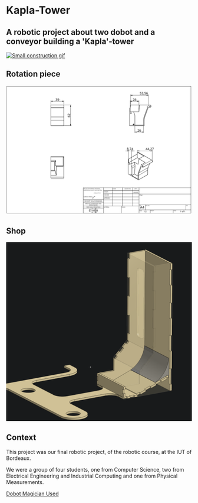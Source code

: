 # Kapla-Tower
## A robotic project about two dobot and a conveyor building a 'Kapla'-tower

[![Small construction gif](git_resources/Timelapse%20fonctionnement%20projet%20S4%20Robotique.gif)](https://www.youtube.com/watch?v=A61S42_L5Hs)

## Rotation piece
![Rotation piece image](git_resources/rotation_sheet.png)

## Shop
![Shop image](git_resources/magasin.png)


## Context
This project was our final robotic project, of the robotic course, at the IUT of Bordeaux.

We were a group of four students, one from Computer Science, two from Electrical Engineering and Industrial Computing and one from Physical Measurements.

[Dobot Magician Used](https://www.generationrobots.com/fr/402744-bras-robotique-dobot-magician-version-basique.html)
